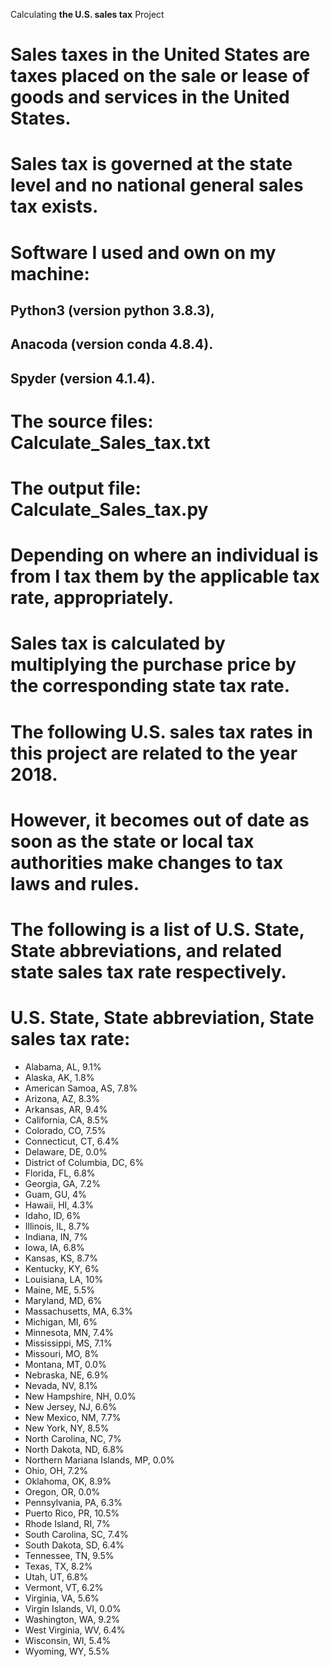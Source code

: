 Calculating **the U.S. sales tax** Project
# Sales taxes in the United States are taxes placed on the sale or lease of goods and services in the United States.
# Sales tax is governed at the state level and no national general sales tax exists.

# Software I used and own on my machine:
## Python3 (version python 3.8.3),
## Anacoda (version conda 4.8.4).
## Spyder (version 4.1.4).

# The source files: Calculate_Sales_tax.txt
# The output file: Calculate_Sales_tax.py

# Depending on where an individual is from I tax them by the applicable tax rate, appropriately.
# Sales tax is calculated by multiplying the purchase price by the corresponding state tax rate.
# The following U.S. sales tax rates in this project are related to the year 2018.
# However, it becomes out of date as soon as the state or local tax authorities make changes to tax laws and rules.
# The following is a list of U.S. State, State abbreviations, and related state sales tax rate respectively.

# U.S. State, State abbreviation, State sales tax rate:
- Alabama, AL, 9.1%
- Alaska, AK, 1.8%
- American Samoa, AS, 7.8%
- Arizona, AZ, 8.3%
- Arkansas, AR, 9.4%
- California, CA, 8.5%
- Colorado, CO, 7.5%
- Connecticut, CT, 6.4%
- Delaware, DE, 0.0%
- District of Columbia, DC, 6%
- Florida, FL, 6.8%
- Georgia, GA, 7.2%
- Guam, GU, 4%
- Hawaii, HI, 4.3%
- Idaho, ID, 6%
- Illinois, IL, 8.7%
- Indiana, IN, 7%
- Iowa, IA, 6.8%
- Kansas, KS, 8.7%
- Kentucky, KY, 6%
- Louisiana, LA, 10%
- Maine, ME, 5.5%
- Maryland, MD, 6%
- Massachusetts, MA, 6.3%
- Michigan, MI, 6%
- Minnesota, MN, 7.4%
- Mississippi, MS, 7.1%
- Missouri, MO, 8%
- Montana, MT, 0.0%
- Nebraska, NE, 6.9%
- Nevada, NV, 8.1%
- New Hampshire, NH, 0.0%
- New Jersey, NJ, 6.6%
- New Mexico, NM, 7.7%
- New York, NY, 8.5%
- North Carolina, NC, 7%
- North Dakota, ND, 6.8%
- Northern Mariana Islands, MP, 0.0%
- Ohio, OH, 7.2%
- Oklahoma, OK, 8.9%
- Oregon, OR, 0.0%
- Pennsylvania, PA, 6.3%
- Puerto Rico, PR, 10.5%
- Rhode Island, RI, 7%
- South Carolina, SC, 7.4%
- South Dakota, SD, 6.4%
- Tennessee, TN, 9.5%
- Texas, TX, 8.2%
- Utah, UT, 6.8%
- Vermont, VT, 6.2%
- Virginia, VA, 5.6%
- Virgin Islands, VI, 0.0%
- Washington, WA, 9.2%
- West Virginia, WV, 6.4%
- Wisconsin, WI, 5.4%
- Wyoming, WY, 5.5%
